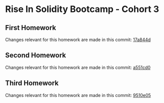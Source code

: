 # Rise In Solidity Bootcamp - Cohort 3

## First Homework

Changes relevant for this homework are made in this commit: [17a844d](https://github.com/osmannyildiz/RiseInSolidityBootcampCohort3/commit/17a844d3705c720fa263c614e872f821a93fb7c6)

## Second Homework

Changes relevant for this homework are made in this commit: [a551cd0](https://github.com/osmannyildiz/RiseInSolidityBootcampCohort3/commit/a551cd076adea939f0d21dccc05c5b40978c7374)

## Third Homework

Changes relevant for this homework are made in this commit: [9510e05](https://github.com/osmannyildiz/RiseInSolidityBootcampCohort3/commit/9510e05d943573c807448e2e1e47928c839d1e7e)
